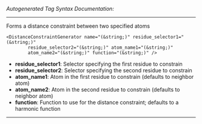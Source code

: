 _Autogenerated Tag Syntax Documentation:_

---
Forms a distance constraint between two specified atoms

```
<DistanceConstraintGenerator name="(&string;)" residue_selector1="(&string;)"
        residue_selector2="(&string;)" atom_name1="(&string;)"
        atom_name2="(&string;)" function="(&string;)" />
```

-   **residue_selector1**: Selector specifying the first residue to constrain
-   **residue_selector2**: Selector specifying the second residue to constrain
-   **atom_name1**: Atom in the first residue to constrain (defaults to neighbor atom)
-   **atom_name2**: Atom in the second residue to constrain (defaults to neighbor atom)
-   **function**: Function to use for the distance constraint; defaults to a harmonic function

---
